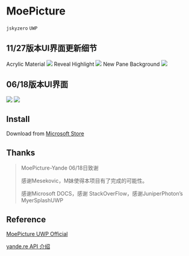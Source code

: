 # MoePicture
`jskyzero` `UWP`

## 11/27版本UI界面更新细节

Acrylic Material
![](https://jskyzero.github.io//MoePicture/assets/images/gif/1.gif)
Reveal Highlight 
![](https://jskyzero.github.io//MoePicture/assets/images/gif/2.gif)
New Pane Background
![](https://jskyzero.github.io//MoePicture/assets/images/gif/3.gif)

## 06/18版本UI界面
![](https://jskyzero.github.io/MoePicture/assets/images/6.18.1.png)
![](https://jskyzero.github.io/MoePicture/assets/images/6.18.5.png)

## Install

Download from [Microsoft Store](https://www.microsoft.com/zh-cn/store/p/moepicture/9n7qlfkl7zrh?rtc=1)

## Thanks

> MoePicture-Yande 06/18日致谢
>
> 感谢Mesekovic，M妹使得本项目有了完成的可能性。
>
> 感谢Microsoft DOCS，感谢 StackOverFlow，感谢JuniperPhoton’s MyerSplashUWP


## Reference

[MoePicture UWP Official](https://jskyzero.github.io/MoePicture/)

[yande.re API 介绍](https://jskyzero.github.io/MoePicture/2017/05/12/API.html)
